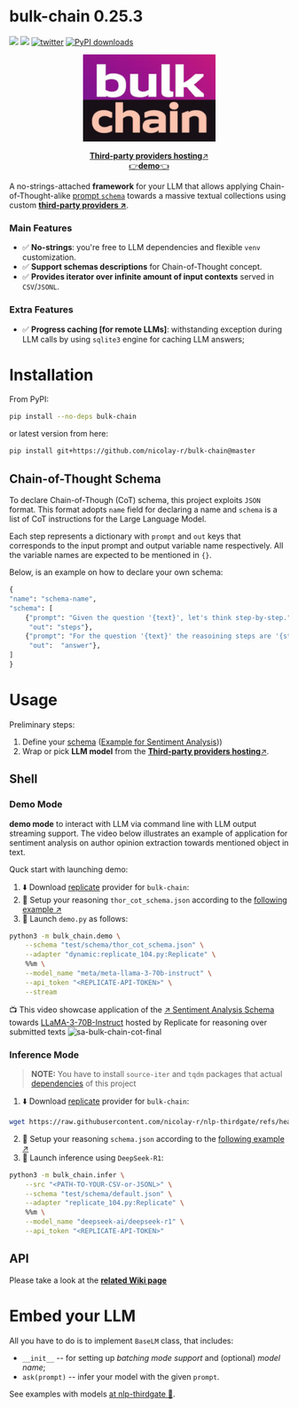 # bulk-chain 0.25.3
![](https://img.shields.io/badge/Python-3.9-brightgreen.svg)
[![](https://colab.research.google.com/assets/colab-badge.svg)](https://colab.research.google.com/github/nicolay-r/bulk-chain/blob/master/bulk_chain_tutorial.ipynb)
[![twitter](https://img.shields.io/twitter/url/https/shields.io.svg?style=social)](https://x.com/nicolayr_/status/1847969224636961033)
[![PyPI downloads](https://img.shields.io/pypi/dm/bulk-chain.svg)](https://pypistats.org/packages/bulk-chain)

<p align="center">
    <img src="logo.png"/>
</p>

<p align="center">
  <a href="https://github.com/nicolay-r/nlp-thirdgate?tab=readme-ov-file#llm"><b>Third-party providers hosting</b>↗️</a>
  <br>
  <a href="https://github.com/nicolay-r/bulk-chain/blob/master/README.md#demo-mode">👉<b>demo</b>👈</a>
</p>

A no-strings-attached **framework**  for your LLM that allows applying Chain-of-Thought-alike [prompt `schema`](#chain-of-thought-schema) towards a massive textual collections using custom **[third-party providers ↗️](https://github.com/nicolay-r/nlp-thirdgate?tab=readme-ov-file#llm)**.

### Main Features
* ✅ **No-strings**: you're free to LLM dependencies and flexible `venv` customization.
* ✅ **Support schemas descriptions** for Chain-of-Thought concept.
* ✅ **Provides iterator over infinite amount of input contexts** served in `CSV`/`JSONL`.

### Extra Features
* ✅ **Progress caching [for remote LLMs]**: withstanding exception during LLM calls by using `sqlite3` engine for caching LLM answers;


# Installation

From PyPI: 

```bash
pip install --no-deps bulk-chain
```

or latest version from here:

```bash
pip install git+https://github.com/nicolay-r/bulk-chain@master
```

## Chain-of-Thought Schema

To declare Chain-of-Though (CoT) schema, this project exploits `JSON` format.
This format adopts `name` field for declaring a name and `schema` is a list of CoT instructions for the Large Language Model.

Each step represents a dictionary with `prompt` and `out` keys that corresponds to the input prompt and output variable name respectively.
All the variable names are expected to be mentioned in `{}`.

Below, is an example on how to declare your own schema:

```python
{
"name": "schema-name",
"schema": [
    {"prompt": "Given the question '{text}', let's think step-by-step.", 
     "out": "steps"},
    {"prompt": "For the question '{text}' the reasoining steps are '{steps}'. what would be an answer?", 
     "out":  "answer"},
]
}
```

# Usage

Preliminary steps:

1. Define your [schema](#chain-of-thought-schema) ([Example for Sentiment Analysis](/ext/schema/thor_cot_schema.json)))
2. Wrap or pick **LLM model** from the [<b>Third-party providers hosting</b>↗️](https://github.com/nicolay-r/nlp-thirdgate?tab=readme-ov-file#llm).

## Shell

### Demo Mode

**demo mode** to interact with LLM via command line with LLM output streaming support. 
The video below illustrates an example of application for sentiment analysis on author opinion extraction towards mentioned object in text.

Quck start with launching demo:
1. ⬇️ Download [replicate](https://replicate.com/) provider for `bulk-chain`:
2. 📜 Setup your reasoning `thor_cot_schema.json` according to the [following example ↗️](test/schema/thor_cot_schema.json)
3. 🚀 Launch `demo.py` as follows:
```bash
python3 -m bulk_chain.demo \
    --schema "test/schema/thor_cot_schema.json" \
    --adapter "dynamic:replicate_104.py:Replicate" \
    %%m \
    --model_name "meta/meta-llama-3-70b-instruct" \
    --api_token "<REPLICATE-API-TOKEN>" \
    --stream
```

📺 This video showcase application of the [↗️ Sentiment Analysis Schema](https://github.com/nicolay-r/bulk-chain/blob/master/test/schema/thor_cot_schema.json) towards [LLaMA-3-70B-Instruct](https://replicate.com/meta/meta-llama-3-70b-instruct) hosted by Replicate for reasoning over submitted texts
![sa-bulk-chain-cot-final](https://github.com/user-attachments/assets/0cc8fdcb-6ddb-44a3-8f05-d76250ae6423)


### Inference Mode

> **NOTE:** You have to install `source-iter` and `tqdm` packages that actual [dependencies](dependencies.txt) of this project

1. ⬇️ Download [replicate](https://replicate.com/) provider for `bulk-chain`:
```bash
wget https://raw.githubusercontent.com/nicolay-r/nlp-thirdgate/refs/heads/master/llm/replicate_104.py
```
2. 📜 Setup your reasoning `schema.json` according to the [following example ↗️](test/schema/default.json)
3. 🚀 Launch inference using `DeepSeek-R1`:
```bash
python3 -m bulk_chain.infer \
    --src "<PATH-TO-YOUR-CSV-or-JSONL>" \
    --schema "test/schema/default.json" \
    --adapter "replicate_104.py:Replicate" \
    %%m \
    --model_name "deepseek-ai/deepseek-r1" \
    --api_token "<REPLICATE-API-TOKEN>"
```

## API

Please take a look at the [**related Wiki page**](https://github.com/nicolay-r/bulk-chain/wiki)


# Embed your LLM

All you have to do is to implement `BaseLM` class, that includes:
* `__init__` -- for setting up *batching mode support* and (optional) *model name*;
* `ask(prompt)` -- infer your model with the given `prompt`.

See examples with models [at nlp-thirdgate 🌌](https://github.com/nicolay-r/nlp-thirdgate?tab=readme-ov-file#llm).
